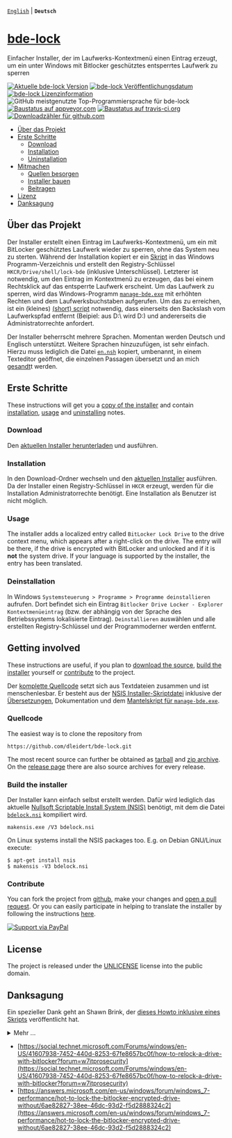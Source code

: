 [`English`](/docs/README.md) | **`Deutsch`**

# [bde-lock](https://dleidert.github.io/bde-lock)

Einfacher Installer, der im Laufwerks-Kontextmenü einen Eintrag erzeugt, um ein unter Windows mit Bitlocker geschütztes entsperrtes Laufwerk zu sperren

[![Aktuelle bde-lock Version](https://img.shields.io/github/release/dleidert/bde-lock.svg)](https://github.com/dleidert/bde-lock/releases/latest/)
[![bde-lock Veröffentlichungsdatum](https://img.shields.io/github/release-date/dleidert/bde-lock.svg)](https://github.com/dleidert/bde-lock/releases/latest/)
[![bde-lock Lizenzinformation](https://img.shields.io/github/license/dleidert/bde-lock.svg)](https://raw.githubusercontent.com/dleidert/bde-lock/master/LICENSE)
![GitHub meistgenutzte Top-Programmiersprache für bde-lock](https://img.shields.io/github/languages/top/dleidert/bde-lock.svg)
[![Baustatus auf appveyor.com](https://img.shields.io/appveyor/ci/dleidert/bde-lock/master.svg)](https://ci.appveyor.com/project/dleidert/bde-lock)
[![Baustatus auf travis-ci.org](https://img.shields.io/travis/dleidert/bde-lock/master.svg)](https://travis-ci.org/dleidert/bde-lock)
[![Downloadzähler für github.com](https://img.shields.io/github/downloads/dleidert/bde-lock/total.svg)](https://github.com/dleidert/bde-lock/releases/)

- [Über das Projekt](#about-the-project)
- [Erste Schritte](#getting-started)
    - [Download](#download)
    - [Installation](#installation)
    - [Uninstallation](#uninstallation)
- [Mitmachen](#getting-involved)
    - [Quellen besorgen](#getting-the-source)
    - [Installer bauen](#build-the-installer)
    - [Beitragen](#contribute)
- [Lizenz](#license)
- [Danksagung](#credits)

## Über das Projekt

Der Installer erstellt einen Eintrag im Laufwerks-Kontextmenü, um ein mit BitLocker geschütztes Laufwerk wieder zu sperren, ohne das System neu zu sterten. Während der Installation kopiert er ein [Skript](/script/bdelock.vbs) in das Windows Programm-Verzeichnis und erstellt den Registry-Schlüssel  `HKCR/Drive/shell/lock-bde` (inklusive Unterschlüssel). Letzterer ist notwendig, um den Eintrag im Kontextmenü zu erzeugen, das bei einem Rechtsklick auf das entsperrte Laufwerk erscheint. Um das Laufwerk zu sperren, wird das Windows-Programm [`manage-bde.exe`](https://docs.microsoft.com/en-us/windows-server/administration/windows-commands/manage-bde) mit erhöhten Rechten und dem Laufwerksbuchstaben aufgerufen. Um das zu erreichen, ist ein (kleines) [(short) script](/script/bdelock.vbs) notwendig, dass einerseits den Backslash vom Laufwerkspfad entfernt (Beipiel: aus D:\ wird D:) und andererseits die Administratorrechte anfordert.

Der Installer beherrscht mehrere Sprachen. Momentan werden Deutsch und Englisch unterstützt. Weitere Sprachen hinzuzufügen, ist sehr einfach. Hierzu muss lediglich die Datei [`en.nsh`](/locale/en.nsh) kopiert, umbenannt, in einem Texteditor geöffnet, die einzelnen Passagen übersetzt und an mich [gesandt](https://github.com/dleidert/bde-lock/issues/new)t werden.

## Erste Schritte

These instructions will get you a [copy of the installer](#download) and contain [installation](#installation), [usage](#usage) and [uninstalling](#uninstallation) notes.

### Download

Den [aktuellen Installer herunterladen](https://github.com/dleidert/bde-lock/releases/latest) und ausführen.

### Installation

In den Download-Ordner wechseln und den [aktuellen Installer](https://github.com/dleidert/bde-lock/releases/latest) ausführen. Da der Installer einen Registry-Schlüssel in `HKCR` erzeugt, werden für die Installation Administratorrechte benötigt. Eine Installation als Benutzer ist nicht möglich.

### Usage

The installer adds a localized entry called `BitLocker Lock Drive` to the drive context menu, which appears after a right-click on the drive. The entry will be there, if the drive is encrypted with BitLocker and unlocked and if it is **not** the system drive. If your language is supported by the installer, the entry has been translated.

### Deinstallation

In Windows `Systemsteuerung > Programme > Programme deinstallieren` aufrufen. Dort befindet sich ein Eintrag `Bitlocker Drive Locker - Explorer Kontextmenüeintrag` (bzw. der abhängig von der Sprache des Betriebssystems lokalisierte Eintrag). `Deinstallieren` auswählen und alle erstellten Registry-Schlüssel und der Programmoderner werden entfernt.

## Getting involved

These instructions are useful, if you plan to [download the source](#getting-the-source), [build the installer](#build-the-installer) yourself or [contribute](#contribute) to the project.

Der [komplette Quellcode](https://github.com/dleidert/bde-lock/tree/master) setzt sich aus Textdateien zusammen und ist menschenlesbar. Er besteht aus der [NSIS Installer-Skriptdatei](/bdelock.nsi) inklusive der [Übersetzungen](https://github.com/dleidert/bde-lock/tree/master/locale), Dokumentation und dem [Mantelskript für `manage-bde.exe`](/script/bdelock.vbs).

### Quellcode

The easiest way is to clone the repository from

```
https://github.com/dleidert/bde-lock.git
```

The most recent source can further be obtained as [tarball](https://github.com/dleidert/bde-lock/tarball/master) and [zip archive](https://github.com/dleidert/bde-lock/archive/tarball). On the [release page](https://github.com/dleidert/bde-lock/releases/) there are also source archives for every release.

### Build the installer

Der Installer kann einfach selbst erstellt werden. Dafür wird lediglich das aktuelle [Nullsoft Scriptable Install System (NSIS)](https://sourceforge.net/projects/nsis/files/latest/download) benötigt, mit dem die Datei [`bdelock.nsi`](/bdelock.nsi) kompiliert wird.

```Shell
makensis.exe /V3 bdelock.nsi
```

On Linux systems install the NSIS packages too. E.g. on Debian GNU/Linux execute:

```Shell
$ apt-get install nsis
$ makensis -V3 bdelock.nsi
```

### Contribute

You can fork the project from [github](https://github.com/dleidert/bde-lock/), make your changes and [open a pull request](https://github.com/dleidert/bde-lock/compare). Or you can easily participate in helping to translate the installer by following the instructions [here](https://dleidert.github.io/bde-lock/translation).

[![Support via PayPal](https://cdn.rawgit.com/twolfson/paypal-github-button/1.0.0/dist/button.svg)](https://www.paypal.me/dleidert/)

## License

The project is released under the [UNLICENSE](/LICENSE) license into the public domain.

## Danksagung

Ein spezieller Dank geht an Shawn Brink, der [dieses Howto inklusive eines Skripts](http://www.eightforums.com/tutorials/21325-lock-drive-add-context-menu-bitlocker-drives.html) veröffentlicht hat.

<details>
  <summary>Mehr ...</summary>
Es gibt viele weitere Blog- und Foreneinträge, die sich mit dem Thema beschäftigen. Die populärsten sind vermutlich
</details>

- [https://social.technet.microsoft.com/Forums/windows/en-US/41607938-7452-440d-8253-67fe8657bc0f/how-to-relock-a-drive-with-bitlocker?forum=w7itprosecurity](https://social.technet.microsoft.com/Forums/windows/en-US/41607938-7452-440d-8253-67fe8657bc0f/how-to-relock-a-drive-with-bitlocker?forum=w7itprosecurity)
- [https://answers.microsoft.com/en-us/windows/forum/windows_7-performance/hot-to-lock-the-bitlocker-encrypted-drive-without/6ae82827-38ee-46dc-93d2-f5d2888324c2](https://answers.microsoft.com/en-us/windows/forum/windows_7-performance/hot-to-lock-the-bitlocker-encrypted-drive-without/6ae82827-38ee-46dc-93d2-f5d2888324c2)



